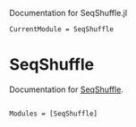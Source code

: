 Documentation for SeqShuffle.jl
```@meta
CurrentModule = SeqShuffle
```

# SeqShuffle

Documentation for [SeqShuffle](https://github.com/kchu25/SeqShuffle.jl).

```@index
```

```@autodocs
Modules = [SeqShuffle]
```